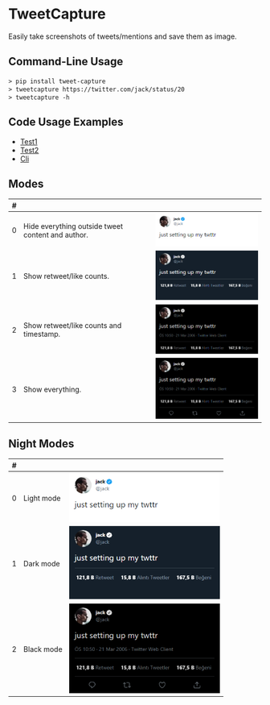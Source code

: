 # TweetCapture

Easily take screenshots of tweets/mentions and save them as image.

## Command-Line Usage

```
> pip install tweet-capture
> tweetcapture https://twitter.com/jack/status/20
> tweetcapture -h
```

## Code Usage Examples

- [Test1](tweetcapture/tests/test.py)
- [Test2](tweetcapture/tests/test2.py)
- [Cli](tweetcapture/cli.py)

## Modes

| #   |                                                   |                                                      |
| --- | ------------------------------------------------- | ---------------------------------------------------- |
| 0   | Hide everything outside tweet content and author. | <img src="tweetcapture/tests/test4.png" width="300"> |
| 1   | Show retweet/like counts.                         | <img src="tweetcapture/tests/test3.png" width="300"> |
| 2   | Show retweet/like counts and timestamp.           | <img src="tweetcapture/tests/test2.png" width="300"> |
| 3   | Show everything.                                  | <img src="tweetcapture/tests/test1.png" width="300"> |

## Night Modes

| #   |            |                                                      |
| --- | ---------- | ---------------------------------------------------- |
| 0   | Light mode | <img src="tweetcapture/tests/test4.png" width="300"> |
| 1   | Dark mode  | <img src="tweetcapture/tests/test3.png" width="300"> |
| 2   | Black mode | <img src="tweetcapture/tests/test1.png" width="300"> |
